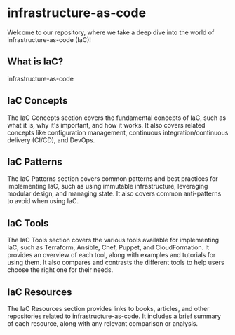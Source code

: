 # infrastructure-as-code
Welcome to our repository, where we take a deep dive into the world of infrastructure-as-code (IaC)!

## What is IaC?

infrastructure-as-code

## IaC Concepts

The IaC Concepts section covers the fundamental concepts of IaC, such as what it is, why it's important, and how it works. It also covers related concepts like configuration management, continuous integration/continuous delivery (CI/CD), and DevOps.

## IaC Patterns

The IaC Patterns section covers common patterns and best practices for implementing IaC, such as using immutable infrastructure, leveraging modular design, and managing state. It also covers common anti-patterns to avoid when using IaC.

## IaC Tools

The IaC Tools section covers the various tools available for implementing IaC, such as Terraform, Ansible, Chef, Puppet, and CloudFormation. It provides an overview of each tool, along with examples and tutorials for using them. It also compares and contrasts the different tools to help users choose the right one for their needs.

## IaC Resources

The IaC Resources section provides links to books, articles, and other repositories related to infrastructure-as-code. It includes a brief summary of each resource, along with any relevant comparison or analysis.
